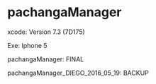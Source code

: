 # pachangaManager

xcode: Version 7.3 (7D175)

Exe: Iphone 5

pachangaManager: FINAL

pachangaManager_DIEGO_2016_05_19: BACKUP
